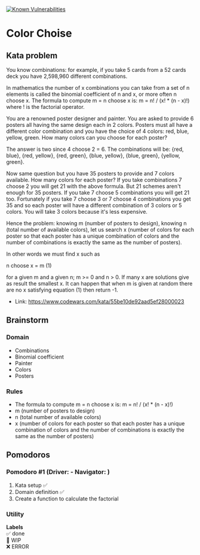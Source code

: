 [![Known Vulnerabilities](https://snyk.io/test/github/rivaldorodrigues/code-kata/badge.svg)](https://snyk.io/test/github/rivaldorodrigues/code-kata)

# Color Choise

## Kata problem

You know combinations: for example, if you take 5 cards from a 52 cards deck you have 2,598,960 different combinations.

In mathematics the number of x combinations you can take from a set of n elements is called the binomial coefficient of n and x, or more often n choose x. The formula to compute m = n choose x is: m = n! / (x! \* (n - x)!) where ! is the factorial operator.

You are a renowned poster designer and painter. You are asked to provide 6 posters all having the same design each in 2 colors. Posters must all have a different color combination and you have the choice of 4 colors: red, blue, yellow, green. How many colors can you choose for each poster?

The answer is two since 4 choose 2 = 6. The combinations will be: {red, blue}, {red, yellow}, {red, green}, {blue, yellow}, {blue, green}, {yellow, green}.

Now same question but you have 35 posters to provide and 7 colors available. How many colors for each poster? If you take combinations 7 choose 2 you will get 21 with the above formula. But 21 schemes aren't enough for 35 posters. If you take 7 choose 5 combinations you will get 21 too. Fortunately if you take 7 choose 3 or 7 choose 4 combinations you get 35 and so each poster will have a different combination of 3 colors or 5 colors. You will take 3 colors because it's less expensive.

Hence the problem:
knowing m (number of posters to design), knowing n (total number of available colors), let us search x (number of colors for each poster so that each poster has a unique combination of colors and the number of combinations is exactly the same as the number of posters).

In other words we must find x such as

n choose x = m (1)

for a given m and a given n; m >= 0 and n > 0. If many x are solutions give as result the smallest x. It can happen that when m is given at random there are no x satisfying equation (1) then return -1.

- Link: https://www.codewars.com/kata/55be10de92aad5ef28000023

## Brainstorm

### Domain

- Combinations
- Binomial coefficient
- Painter
- Colors
- Posters

### Rules

- The formula to compute m = n choose x is: m = n! / (x! \* (n - x)!)
- m (number of posters to design)
- n (total number of available colors)
- x (number of colors for each poster so that each poster has a unique combination of colors and the number of combinations is exactly the same as the number of posters)

## Pomodoros

### Pomodoro #1 (Driver: - Navigator: )

1. Kata setup ✅
2. Domain definition ✅
3. Create a function to calculate the factorial

### Utility

**Labels**  
✅ done  
🚧 WIP  
❌ ERROR
